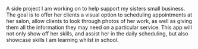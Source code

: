 A side project I am working on to help support my sisters small business.
The goal is to offer her clients a visual option to scheduling appointments at her salon, allow clients to look through photos of her work, as well as giving them all the information they may need on a particular service.
This app will not only show off her skills, and assist her in the daily scheduling, but also showcase skills I am learning whilst in school.
